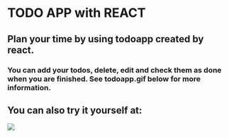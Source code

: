 # TODO APP with REACT

## Plan your time by using todoapp created by react.

### You can add your todos, delete, edit and check them as done when you are finished. See todoapp.gif below for more information.

## You can also try it yourself at: 

![](screen.gif)
